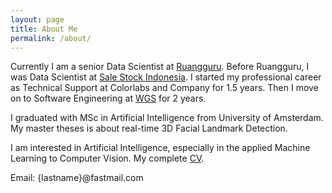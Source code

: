 ```yaml
---
layout: page
title: About Me
permalink: /about/
---
```


Currently I am a senior Data Scientist at [Ruangguru](https://www.ruangguru.com/).
Before Ruangguru, I was Data Scientist at [Sale Stock Indonesia](https://www.sorabel.com/).
I started my professional career as Technical Support at Colorlabs and Company for 1.5 years.
Then I move on to Software Engineering at [WGS](https://www.wgs.co.id/) for 2 years.

I graduated with MSc in Artificial Intelligence from University of Amsterdam.
My master theses is about real-time 3D Facial Landmark Detection.

I am interested in Artificial Intelligence, especially in the applied Machine Learning to Computer Vision.
My complete [CV](https://www.dropbox.com/s/r2g32zwrg2a1co2/Qodari_CV.pdf).

Email: {lastname}@fastmail.com
